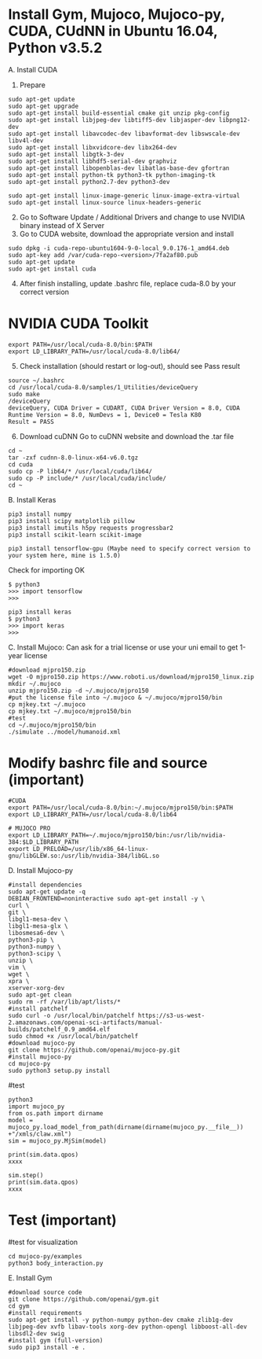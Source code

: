 # Install Gym, Mujoco, Mujoco-py, CUDA, CUdNN in Ubuntu 16.04, Python v3.5.2

A. Install CUDA
1. Prepare
```
sudo apt-get update
sudo apt-get upgrade
sudo apt-get install build-essential cmake git unzip pkg-config
sudo apt-get install libjpeg-dev libtiff5-dev libjasper-dev libpng12-dev
sudo apt-get install libavcodec-dev libavformat-dev libswscale-dev libv4l-dev
sudo apt-get install libxvidcore-dev libx264-dev
sudo apt-get install libgtk-3-dev
sudo apt-get install libhdf5-serial-dev graphviz
sudo apt-get install libopenblas-dev libatlas-base-dev gfortran
sudo apt-get install python-tk python3-tk python-imaging-tk
sudo apt-get install python2.7-dev python3-dev

sudo apt-get install linux-image-generic linux-image-extra-virtual
sudo apt-get install linux-source linux-headers-generic
```

2. Go to Software Update / Additional Drivers and change to use NVIDIA binary instead of X Server
3. Go to CUDA website, download the appropriate version and install 
```
sudo dpkg -i cuda-repo-ubuntu1604-9-0-local_9.0.176-1_amd64.deb
sudo apt-key add /var/cuda-repo-<version>/7fa2af80.pub
sudo apt-get update
sudo apt-get install cuda
```
4. After finish installing, update .bashrc file, replace cuda-8.0 by your correct version

# NVIDIA CUDA Toolkit
```
export PATH=/usr/local/cuda-8.0/bin:$PATH
export LD_LIBRARY_PATH=/usr/local/cuda-8.0/lib64/
```

5. Check installation (should restart or log-out), should see Pass result
```
source ~/.bashrc
cd /usr/local/cuda-8.0/samples/1_Utilities/deviceQuery
sudo make
/deviceQuery
deviceQuery, CUDA Driver = CUDART, CUDA Driver Version = 8.0, CUDA Runtime Version = 8.0, NumDevs = 1, Device0 = Tesla K80
Result = PASS
```

6. Download cuDNN
Go to cuDNN website and download the .tar file
```
cd ~
tar -zxf cudnn-8.0-linux-x64-v6.0.tgz
cd cuda
sudo cp -P lib64/* /usr/local/cuda/lib64/
sudo cp -P include/* /usr/local/cuda/include/
cd ~
```
B. Install Keras
```
pip3 install numpy
pip3 install scipy matplotlib pillow
pip3 install imutils h5py requests progressbar2
pip3 install scikit-learn scikit-image

pip3 install tensorflow-gpu (Maybe need to specify correct version to your system here, mine is 1.5.0)
```
Check for importing OK
```
$ python3
>>> import tensorflow
>>>
```
```
pip3 install keras
$ python3
>>> import keras
>>>
```
C. Install Mujoco: Can ask for a trial license or use your uni email to get 1-year license
```
#download mjpro150.zip
wget -O mjpro150.zip https://www.roboti.us/download/mjpro150_linux.zip
mkdir ~/.mujoco
unzip mjpro150.zip -d ~/.mujoco/mjpro150
#put the license file into ~/.mujoco & ~/.mujoco/mjpro150/bin
cp mjkey.txt ~/.mujoco
cp mjkey.txt ~/.mujoco/mjpro150/bin
#test
cd ~/.mujoco/mjpro150/bin
./simulate ../model/humanoid.xml
```

# Modify bashrc file and source (important)
```
#CUDA
export PATH=/usr/local/cuda-8.0/bin:~/.mujoco/mjpro150/bin:$PATH
export LD_LIBRARY_PATH=/usr/local/cuda-8.0/lib64

# MUJOCO PRO
export LD_LIBRARY_PATH=~/.mujoco/mjpro150/bin:/usr/lib/nvidia-384:$LD_LIBRARY_PATH
export LD_PRELOAD=/usr/lib/x86_64-linux-gnu/libGLEW.so:/usr/lib/nvidia-384/libGL.so
```

D. Install Mujoco-py
```
#install dependencies
sudo apt-get update -q
DEBIAN_FRONTEND=noninteractive sudo apt-get install -y \
curl \
git \
libgl1-mesa-dev \
libgl1-mesa-glx \
libosmesa6-dev \
python3-pip \
python3-numpy \
python3-scipy \
unzip \
vim \
wget \
xpra \
xserver-xorg-dev
sudo apt-get clean
sudo rm -rf /var/lib/apt/lists/*
#install patchelf
sudo curl -o /usr/local/bin/patchelf https://s3-us-west-2.amazonaws.com/openai-sci-artifacts/manual-builds/patchelf_0.9_amd64.elf
sudo chmod +x /usr/local/bin/patchelf
#download mujoco-py
git clone https://github.com/openai/mujoco-py.git
#install mujoco-py
cd mujoco-py
sudo python3 setup.py install
```
#test
```
python3
import mujoco_py
from os.path import dirname
model = mujoco_py.load_model_from_path(dirname(dirname(mujoco_py.__file__))  +"/xmls/claw.xml")
sim = mujoco_py.MjSim(model)

print(sim.data.qpos)
xxxx

sim.step()
print(sim.data.qpos)
xxxx
```

# Test (important)
#test for visualization
```
cd mujoco-py/examples
python3 body_interaction.py
```

E. Install Gym
```
#download source code
git clone https://github.com/openai/gym.git
cd gym
#install requirements
sudo apt-get install -y python-numpy python-dev cmake zlib1g-dev libjpeg-dev xvfb libav-tools xorg-dev python-opengl libboost-all-dev libsdl2-dev swig
#install gym (full-version)
sudo pip3 install -e .
```
